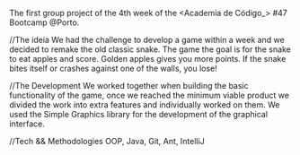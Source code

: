 The first group project of the 4th week of the <Academia de Código_> #47 Bootcamp @Porto.

//The ideia
We had the challenge to develop a game within a week and we decided to remake the old classic snake.
The game the goal is for the snake to eat apples and score. Golden apples gives you more points. If the snake bites itself or crashes against one of the walls, you lose!

//The Development
We worked together when building the basic functionality of the game, once we reached the minimum viable product we divided the work into extra features and individually worked on them.
We used the Simple Graphics library for the development of the graphical interface.

//Tech && Methodologies
OOP, Java, Git, Ant, IntelliJ
